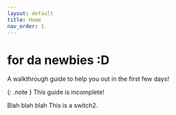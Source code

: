 ```yaml
---
layout: default
title: Home
nav_order: 1
---
```


# for da newbies :D
A walkthrough guide to help you out in the first few days!

{: .note }
This guide is incomplete!

Blah blah blah <i class="icon-switch"></i> This is a switch2.

